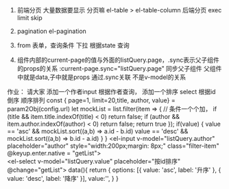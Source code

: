 1. 前端分页 大量数据要显示 分页嘛 el-table > el-table-column
后端分页 exec  limit skip
2. pagination el-pagination 
3. from 表单，查询条件 下拉 根据state 查询

4. 组件内部的current-page的值与外面的listQuery.page，.sync表示父子组件的props的关系
:current-page.sync="listQuery.page"
同步父子组件 父组件中就是data,子中就是props 通过.sync关联 不是v-model的关系

作业：
请大家 添加一个作者input   根据作者查询，
添加一个排序 select    根据id  倒序  顺序排列
const { page=1, limit=20,title, author, value} = param2Obj(config.url)
let mockList = list.filter(item => {
        // 条件一个个加，
        if (title && item.title.indexOf(title) < 0) return false;
        if (author && item.author.indexOf(author) < 0) return false;
        return true
      });
        if(value) {
          value == 'asc' && mockList.sort((a,b) => a.id - b.id)
          value == 'desc' && mockList.sort((a,b) => b.id - a.id)
        } 
}
<el-input
        v-model="listQuery.author" placeholder="author" style="width:200px;margin: 8px;" class="filter-item"
         @keyup.enter.native = "getList">       
</el-input>
<el-select v-model="listQuery.value" placeholder="按id排序" @change="getList">
        <el-option
          v-for="item in options"
          :key="item.value"
          :label="item.label"
          :value="item.value"          
          >
        </el-option>
</el-select>
data(){
    return {
        options: [{
        value: 'asc',
        label: '升序'
      }, {
        value: 'desc',
        label: '降序'
      }],
      value:'', 
    }
}
